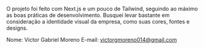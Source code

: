 O projeto foi feito com Next.js e um pouco de Tailwind, seguindo ao máximo as boas práticas de desenvolvimento. Busquei levar bastante em consideração a identidade visual da empresa, como suas cores, fontes e designs. 

Nome: Victor Gabriel Moreno
E-mail: victorgmoreno014@gmail.com
